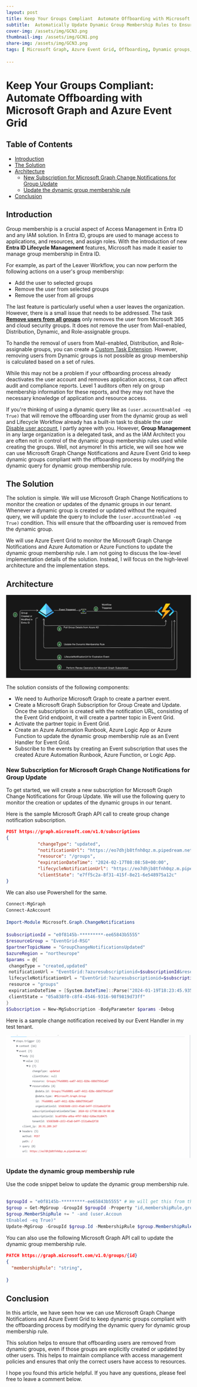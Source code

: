 ```yaml
---
layout: post
title: Keep Your Groups Compliant  Automate Offboarding with Microsoft Graph and Azure Event Grid
subtitle:  Automatically Update Dynamic Group Membership Rules to Ensure Offboarding Users Are Removed
cover-img: /assets/img/GCN3.png
thumbnail-img: /assets/img/GCN1.png
share-img: /assets/img/GCN3.png
tags: [ Microsoft Graph, Azure Event Grid, Offboarding, Dynamic groups, Group governance, Access management ]

---
```

# Keep Your Groups Compliant: Automate Offboarding with Microsoft Graph and Azure Event Grid

## Table of Contents

- [Introduction](#introduction)
- [The Solution](#the-solution)
- [Architecture](#architecture)
  - [New Subscription for Microsoft Graph Change Notifications for Group Update](#new-subscription-for-microsoft-graph-change-notifications-for-group-update)
  - [Update the dynamic group membership rule](#update-the-dynamic-group-membership-rule)
- [Conclusion](#conclusion)

## Introduction

Group membership is a crucial aspect of Access Management in Entra ID and any IAM solution. In Entra ID, groups are used to manage access to applications, and resources, and assign roles. With the introduction of new **Entra ID Lifecycle Management** features, Microsoft has made it easier to manage group membership in Entra ID.

For example, as part of the Leaver Workflow, you can now perform the following actions on a user's group membership:

- Add the user to selected groups
- Remove the user from selected groups
- Remove the user from all groups

The last feature is particularly useful when a user leaves the organization. However, there is a small issue that needs to be addressed. The task **[Remove users from all groups](https://learn.microsoft.com/en-us/entra/id-governance/lifecycle-workflow-tasks#remove-users-from-all-groups)** only removes the user from Microsoft 365 and cloud security groups. It does not remove the user from Mail-enabled, Distribution, Dynamic, and Role-assignable groups.

To handle the removal of users from Mail-enabled, Distribution, and Role-assignable groups, you can create a [Custom Task Extension](https://learn.microsoft.com/en-us/entra/id-governance/lifecycle-workflow-extensibility). However, removing users from Dynamic groups is not possible as group membership is calculated based on a set of rules.

While this may not be a problem if your offboarding process already deactivates the user account and removes application access, it can affect audit and compliance reports. Level 1 auditors often rely on group membership information for these reports, and they may not have the necessary knowledge of application and resource access.

If you're thinking of using a dynamic query like as ```(user.accountEnabled -eq True)``` that will remove the offboarding user from the dynamic group as well and Lifecycle Workflow already has a built-in task to disable the user [Disable user account](https://learn.microsoft.com/en-us/entra/id-governance/lifecycle-workflow-tasks#disable-user-account), I partly agree with you. However, **Group Management** in any large organization is a delegated task, and as the IAM Architect you are often not in control of the dynamic group membership rules used while creating the groups. Well, not anymore! In this article, we will see how we can use Microsoft Graph Change Notifications and Azure Event Grid to keep dynamic groups compliant with the offboarding process by modifying the dynamic query for dynamic group membership rule.


## The Solution

The solution is simple. We will use Microsoft Graph Change Notifications to monitor the creation or updates of the dynamic groups in our tenant. Whenever a dynamic group is created or updated without the required query, we will update the query to include the ```(user.accountEnabled -eq True)``` condition. This will ensure that the offboarding user is removed from the dynamic group.

We will use Azure Event Grid to monitor the Microsoft Graph Change Notifications and Azure Automation or Azure Functions to update the dynamic group membership rule. I am not going to discuss the low-level implementation details of the solution. Instead, I will focus on the high-level architecture and the implementation steps.

## Architecture

![Architecture](/assets/img/GCN1.png)

The solution consists of the following components:

- We need to Authorize Microsoft Graph to create a partner event.
- Create a Microsoft Graph Subscription for Group Create and Update. Once the subscription is created with the notification URL, consisting of the Event Grid endpoint, it will create a partner topic in Event Grid.
- Activate the partner topic in Event Grid.
- Create an Azure Automation Runbook, Azure Logic App or Azure Function to update the dynamic group membership rule as an Event Handler for Event Grid.
- Subscribe to the events by creating an  Event subscription that uses the created Azure Automation Runbook, Azure Function, or Logic App.

### New Subscription for Microsoft Graph Change Notifications for Group Update

To get started, we will create a new subscription for Microsoft Graph Change Notifications for Group Update. We will use the following query to monitor the creation or updates of the dynamic groups in our tenant.

Here is the sample Microsoft Graph API call to create group change notification subscription.

```json
POST https://graph.microsoft.com/v1.0/subscriptions
{
            "changeType": "updated",
            "notificationUrl": "https://eo7dhjb8tfnh0qz.m.pipedream.net",
            "resource": "/groups",
            "expirationDateTime": "2024-02-17T08:08:58+00:00",
            "lifecycleNotificationUrl": "https://eo7dhjb8tfnh0qz.m.pipedream.net",
            "clientState": "e7ff5c2a-8f31-415f-8e21-6e548975a12c"
}
```

We can also use Powershell for the same.

```powershell
Connect-MgGraph
Connect-AzAccount

Import-Module Microsoft.Graph.ChangeNotifications

$subscriptionId = "e0f8145b-*********-ee65843b5555"
$resourceGroup = "EventGrid-RSG"
$partnerTopicName = "GroupChangeNotificationsUpdated"
$azureRegion = "northeurope"
$params = @{
 changeType = "created,updated"
 notificationUrl = "EventGrid:?azuresubscriptionid=$subscriptionId&resourcegroup=$resourceGroup&partnertopic=$partnerTopicName&location=$azureRegion"
 lifecycleNotificationUrl = "EventGrid:?azuresubscriptionid=$subscriptionId&resourcegroup=$resourceGroup&partnertopic=$partnerTopicName&location=$azureRegion"
 resource = "groups"
 expirationDateTime = [System.DateTime]::Parse("2024-01-19T18:23:45.9356913Z")
 clientState = "05a838f0-c8f4-4546-9316-98f9819d73ff"
}
$Subscription = New-MgSubscription -BodyParameter $params -Debug
```

Here is a sample change notification received by our Event Handler in my test tenant.

![Change Notification](/assets/img/GCN2.png)

### Update the dynamic group membership rule

Use the code snippet below to update the dynamic group membership rule.

```powershell

$groupId = "e0f8145b-*********-ee65843b5555" # We will get this from the event payload
$group = Get-MgGroup -GroupId $groupId -Property "id,membershipRule,groupTypes"
$group.MemberShipRule += " -and (user.Accoun
tEnabled -eq True)"
Update-MgGroup -GroupId $group.Id -MembershipRule $group.MembershipRule

```

You can also use the following Microsoft Graph API call to update the dynamic group membership rule.

```json
PATCH https://graph.microsoft.com/v1.0/groups/{id}
{
  "membershipRule": "string",
  
}
```

## Conclusion

In this article, we have seen how we can use Microsoft Graph Change Notifications and Azure Event Grid to keep dynamic groups compliant with the offboarding process by modifying the dynamic query for dynamic group membership rule.

This solution helps to ensure that offboarding users are removed from dynamic groups, even if those groups are explicitly created or updated by other users. This helps to maintain compliance with access management policies and ensures that only the correct users have access to resources.

I hope you found this article helpful. If you have any questions, please feel free to leave a comment below.
